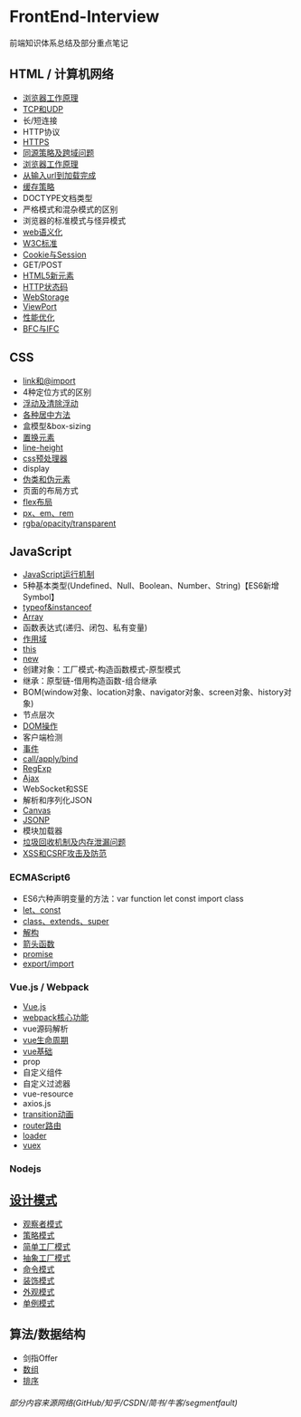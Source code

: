 # FrontEnd-Interview
前端知识体系总结及部分重点笔记

## HTML / 计算机网络
+ [浏览器工作原理](HTML及计算机网络/浏览器的工作原理.md)
+ [TCP和UDP](HTML及计算机网络/TCP&UDP.md)
+ 长/短连接
+ HTTP协议
+ [HTTPS](HTML及计算机网络/HTTPS.md)
+ [同源策略及跨域问题](HTML及计算机网络/同源策略.md)
+ [浏览器工作原理](HTML及计算机网络/浏览器的工作原理.md)
+ [从输入url到加载完成](HTML及计算机网络/从输入url到加载完成.md)
+ [缓存策略](http://www.imweb.io/topic/55c6f9bac222e3af6ce235b9)
+ DOCTYPE文档类型
+ 严格模式和混杂模式的区别
+ 浏览器的标准模式与怪异模式
+ [web语义化](HTML及计算机网络/web语义化.md)
+ [W3C标准](HTML及计算机网络/W3C标准.md)
+ [Cookie与Session](HTML及计算机网络/Cookie.md)
+ GET/POST
+ [HTML5新元素](HTML及计算机网络/H5新增元素.md)
+ [HTTP状态码](HTML及计算机网络/HTTP状态码.md)
+ [WebStorage](HTML及计算机网络/webStorage.md)
+ [ViewPort](http://www.cnblogs.com/2050/p/3877280.html)
+ [性能优化](HTML及计算机网络/性能优化.md)
+ [BFC与IFC](HTML及计算机网络/BFC与IFC.md)

## CSS
- [link和@import](CSS/link和@import.md)
- 4种定位方式的区别
- [浮动及清除浮动](CSS/浮动及清除浮动.md)
- [各种居中方法](CSS/居中.md)
- 盒模型&box-sizing
- [置换元素](CSS/置换元素.md)
- [line-height](CSS/line-height.md)
- [css预处理器](CSS/css预处理器.md)
- display
- [伪类和伪元素](CSS/伪类与伪元素.md)
- 页面的布局方式
- [flex布局](CSS/flex.md)
- [px、em、rem](CSS/px&em&rem.md)
- [rgba/opacity/transparent](CSS/rgba-opacity-transparent.md)

## JavaScript
+ [JavaScript运行机制](Js/JS运行机制.md)
+ 5种基本类型(Undefined、Null、Boolean、Number、String)【ES6新增Symbol】
+ [typeof&instanceof](Js/typeof&instanceof.md)
+ [Array](Js/Array.md)
+ 函数表达式(递归、闭包、私有变量)
+ [作用域](Js/作用域.md)
+ [this](Js/this.md)
+ [new](Js/new.md)
+ 创建对象：工厂模式-构造函数模式-原型模式
+ 继承：原型链-借用构造函数-组合继承
+ BOM(window对象、location对象、navigator对象、screen对象、history对象)
+ 节点层次
+ [DOM操作](Js/Dom操作.md)
+ 客户端检测
+ [事件](Js/事件.md)
+ [call/apply/bind](Js/call&apply&bind.md)
+ [RegExp](Js/RegExp.md)
+ [Ajax](Js/Ajax.md)
+ WebSocket和SSE
+ 解析和序列化JSON
+ [Canvas](https://github.com/tozlam/Canvas)
+ [JSONP](Js/JSONP.md)
+ 模块加载器
+ [垃圾回收机制及内存泄漏问题](Js/垃圾回收机制及内存泄漏问题.md)
+ [XSS和CSRF攻击及防范](Js/XSS和CSRF攻击及防范.md)

### ECMAScript6
- ES6六种声明变量的方法：var function let const import class
- [let、const](Js/ES6/let&const.md)
- [class、extends、super](Js/ES6/class.md)
- [解构](Js/ES6/解构.md)
- [箭头函数](Js/ES6/箭头函数.md)
- [promise](Js/ES6/promise.md)
- [export/import](Js/ES6/export&import.md)

### Vue.js / Webpack
- [Vue.js](Js/Vue/Vue.md)
- [webpack核心功能](Js/Vue/webpack功能.md)
- vue源码解析
- [vue生命周期](Js/Vue/vue生命周期.md)
- [vue基础](Js/Vue/vue基础.md)
- prop
- 自定义组件
- 自定义过滤器
- vue-resource
- axios.js
- [transition动画](https://github.com/tozlam/VueDemo/tree/master/transition)
- [router路由](https://github.com/tozlam/VueDemo/tree/master/router)
- [loader](https://github.com/tozlam/VueDemo/tree/master/loader)
- [vuex](https://github.com/tozlam/VueDemo/tree/master/vuex/vuex-demo)

### Nodejs


## [设计模式](https://github.com/tozlam/DesignPattern)
- [观察者模式](https://github.com/tozlam/DesignPattern/tree/master/src/ObserverPattern)
- [策略模式](https://github.com/tozlam/DesignPattern/tree/master/src/StrategyPattern)
- [简单工厂模式](https://github.com/tozlam/DesignPattern/tree/master/src/SimpleFactoryPattern)
- [抽象工厂模式](https://github.com/tozlam/DesignPattern/tree/master/src/AbstractFactoryPattern)
- [命令模式](https://github.com/tozlam/DesignPattern/tree/master/src/CommandPattern)
- [装饰模式](https://github.com/tozlam/DesignPattern/tree/master/src/DecoratorPattern)
- [外观模式](https://github.com/tozlam/DesignPattern/tree/master/src/FacadePattern)
- [单例模式](https://github.com/tozlam/DesignPattern/tree/master/src/SingletonPattern)

## 算法/数据结构
- 剑指Offer
- [数组](算法及数据结构/数组.md)
- [排序](算法及数据结构/排序.md)




###### 部分内容来源网络(GitHub/知乎/CSDN/简书/牛客/segmentfault)

